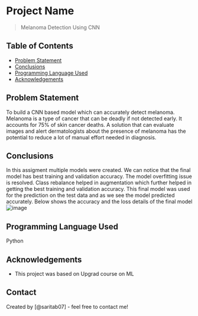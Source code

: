 # Project Name
> Melanoma Detection Using CNN


## Table of Contents
* [Problem Statement](#problem_statement)
* [Conclusions](#conclusions)
* [Programming Language Used](#programming-language-used)
* [Acknowledgements](#acknowledgements)

<!-- You can include any other section that is pertinent to your problem -->

## Problem Statement
To build a CNN based model which can accurately detect melanoma. Melanoma is a type of cancer that can be deadly if not detected early. It accounts for 75% of skin cancer deaths. A solution that can evaluate images and alert dermatologists about the presence of melanoma has the potential to reduce a lot of manual effort needed in diagnosis.

<!-- You don't have to answer all the questions - just the ones relevant to your project. -->

## Conclusions
In this assigment multiple models were created. We can notice that the final model has best training and validation accuracy. The model overfitting issue is resolved.
Class rebalance helped in augmentation which further helped in getting the best training and validation accuracy. This final model was used for the prediction on the test data
and as we see the model predicted accurately.
Below shows the accuracy and the loss details of the final model
![image](https://github.com/saritab07/Melanoma-Detection-Using-CNN/assets/97290022/2280b64e-e289-4141-9fff-fe1d83d211c9)

<!-- You don't have to answer all the questions - just the ones relevant to your project. -->


## Programming Language Used
Python

<!-- As the libraries versions keep on changing, it is recommended to mention the version of library used in this project -->

## Acknowledgements
- This project was based on Upgrad course on ML 

## Contact
Created by [@saritab07] - feel free to contact me!


<!-- Optional -->
<!-- ## License -->
<!-- This project is open source and available under the [... License](). -->

<!-- You don't have to include all sections - just the one's relevant to your project -->
